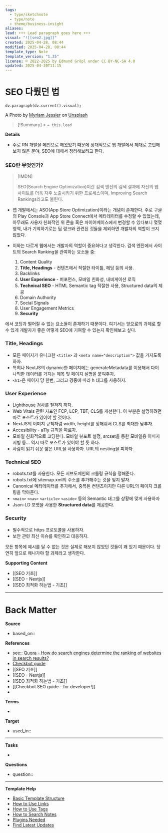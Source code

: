 ```yaml
---
tags:
  - type/sketchnote
  - type/note
  - theme/business-insight
aliases: 
lead: +++ Lead paragraph goes here +++
visual: "![[seo2.jpg]]"
created: 2025-04-28, 08:44
modified: 2025-04-28, 08:44
template_type: Note
template_version: "1.35"
license: © 2022-2025 by Edmund Gröpl under CC BY-NC-SA 4.0
updated: 2025-04-30T11:15
---
```


# SEO 다뤘던 법

<!-- My sketchnote if available -->

```dataviewjs
dv.paragraph(dv.current().visual);
```

A Photo by [Myriam Jessier](https://unsplash.com/@mjessier?utm_content=creditCopyText&utm_medium=referral&utm_source=unsplash) on [Unsplash](https://unsplash.com/photos/person-using-macbook-air-on-white-table-VHXiGXxwOQ4)

<!--  Most essential idea from "lead"-key  in properties section -->

> [!Summary] > `= this.lead`

**Details**

- 주로 RN 개발을 메인으로 해왔었기 때문에 상대적으로 웹 개발에서 제대로 고민해보지 않은 분야, SEO에 대해서 정리해보려고 한다.

### SEO란 무엇인가?

> [!MDN]
>
> SEO(Search Engine Optimization)이란 검색 엔진의 검색 결과에 자신의 웹 사이트를 더욱 자주 노출시키기 위한 프로세스이며, Improving Search Rankings라고도 불린다.

- 앱 개발에서는 ASO(App Store Optimization)이라는 개념이 존재한다. 주로 구글의 Play Console과 App Store Connect에서 메타데이터를 수정할 수 있었는데, 아무래도 사용자 친화적인 위 콘솔 혹은 파이어베이스에서 변경할 수 있다보니 몇몇 영역, 내가 기억하기로는 딥 링크와 관련된 것들을 제외하면 개발자의 역할이 크지 않았다.

- 이와는 다르게 웹에서는 개발자의 역할이 중요하다고 생각한다. 검색 엔진에서 사이트의 Search Ranking을 관여하는 요소들 중:
  1. Content Quality
  2. **Title, Headings** - 컨텐츠에서 적절한 타이틀, 헤딩 등의 사용.
  3. Backlinks
  4. **User Experience** - 퍼포먼스, 모바일 친화성, 내비게이션 로직
  5. **Technical SEO** - HTML Semantic tag 적절한 사용, Structured data의 제공
  6. Domain Authority
  7. Social Signals
  8. User Engagement Metrics
  9. **Security**

에서 코딩과 떨어질 수 없는 요소들이 존재하기 때문이다. 여기서는 앞으로의 과제로 할 수 있게 개발자가 좋은 어떻게 SEO에 기여할 수 있는지 확인해보고 싶다. 

### Title, Headings

- 모든 페이지가 유니크한 `<title>` 과 `<meta name="description">` 값을 가지도록 하자.
- 특히나 NextJS의 dynamic한 페이지에는 generateMetadata를 이용해서 다이나믹한 데이터를 가지는 제목 및 페이지 설명을 붙여주자.
- `<h1>`은 페이지 당 한번, 그리고 경중에 따라 h 태그를 사용하자.

### User Experience

- Lighthouse 검사를 철저히 하자. 
- Web Vitals 관련 지표인 FCP, LCP, TBT, CLS를 개선한다. 이 부분은 설명하려면 따로 포스트가 있어야 할 것이다.
- NextJS의 이미지 규칙처럼 width, height를 정해줘서 CLS를 최대한 낮추자.
- Accesibility - a11y 규칙을 따르자. 
- 모바일 친화적으로 코딩한다. 모바일 뷰포트 설정, srcset을 통한 모바일용 이미지 서빙 등... 역시 따로 포스트가 있어야 할 듯 하다.
- 사람이 읽기 쉬운 짧은 URL을 사용하자. URL의 nesting을 피하자.

### Technical SEO

- robots.txt를 사용한다. 모든 서브도메인의 크롤링 규칙을 정해준다.
- robots.txt에 sitemap.xml의 주소를 추가해주는 것을 잊지 말자.
- Canonical 메타데이터를 추가해서, 중복된 컨텐츠이지만 다른 URL의 페이지 크롤링을 막아준다.
- `<main>` `<nav>` `<article>` `<aside>` 등의 Semantic 태그를 상황에 맞게 사용하자
- Json-LD 포맷을 사용한 **Structured data**를 제공한다.

### Security

- 필수적으로 https 프로토콜을 사용하자.
- 보안 관련 최신 이슈를 확인하고 대응하자.

모든 항목에 예시를 달 수 없는 것은 실제로 해보지 않았던 것들이 꽤 있기 때문이다. 당연히 앞으로 해나가야 할 과제라고 생각한다.



**Supporting Content**

<!-- Supporting content in tail of my note  -->

- [[SEO 기초]]
- [[SEO - Nextjs]]
- [[SEO 최적화 하는법 - 기초]]

---

# Back Matter

**Source**

<!-- Always keep a link to the source- -->

- based_on::

**References**

- see:: [Quora - How do search engines determine the ranking of websites in search results?](https://www.quora.com/How-do-search-engines-determine-the-ranking-of-websites-in-search-results)
- [Checkbot guide](https://www.checkbot.io/guide/seo/)
- [[SEO 기초]]
- [[SEO - Nextjs]]
- [[SEO 최적화 하는법 - 기초]]
- [[Checkbot SEO guide - for developer!]]
- 

**Terms**

<!-- Links to definition pages. -->

-

**Target**

<!-- Link to project note or externaly published content. -->

- used_in::

---

**Tasks**

<!-- What remains to be done with this note? -->

-

**Questions**

<!-- What remains for you to consider? -->

- question::

---

**Template Help**

<!-- Links to external help pages on GitHub. -->

- [Basic Template Structure](https://github.com/groepl/Obsidian-Templates#basic-template-structure)
- [How to Use Links](https://github.com/groepl/Obsidian-Templates#how-to-use-links)
- [How to Use Tags](https://github.com/groepl/Obsidian-Templates#how-to-use-tags)
- [How to Search Notes](https://github.com/groepl/Obsidian-Templates#how-to-search-notes)
- [Plugins Needed](https://github.com/groepl/Obsidian-Templates#obsidian-plugins-needed)
- [Find Latest Updates](https://github.com/groepl/Obsidian-Templates)
